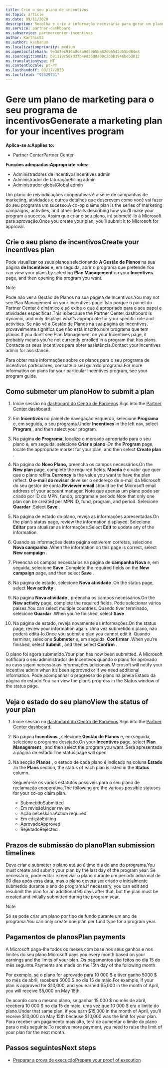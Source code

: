 ```yaml
---
title: Crie o seu plano de incentivos
ms.topic: article
ms.date: 09/11/2020
description: Recolha e crie a informação necessária para gerar um plano de marketing bem sucedido para o seu programa de incentivos.
ms.service: partner-dashboard
ms.subservice: partnercenter-incentives
author: Karthic83
ms.author: kashanum
ms.localizationpriority: medium
ms.openlocfilehash: 9e3d2ec916a8c8a9d29b5ba82db6542d55bd84e8
ms.sourcegitcommit: b91119c587d37b4ed36dda00c2b0b1946beb3012
ms.translationtype: MT
ms.contentlocale: pt-PT
ms.lasthandoff: 09/17/2020
ms.locfileid: "92529731"
---
```

# <a name="generate-a-marketing-plan-for-your-incentives-program"></a><span data-ttu-id="b5e8c-103">Gere um plano de marketing para o seu programa de incentivos</span><span class="sxs-lookup"><span data-stu-id="b5e8c-103">Generate a marketing plan for your incentives program</span></span>

<span data-ttu-id="b5e8c-104">**Aplica-se a:**</span><span class="sxs-lookup"><span data-stu-id="b5e8c-104">**Applies to:**</span></span>

- <span data-ttu-id="b5e8c-105">Partner Center</span><span class="sxs-lookup"><span data-stu-id="b5e8c-105">Partner Center</span></span>

<span data-ttu-id="b5e8c-106">**Funções adequadas:**</span><span class="sxs-lookup"><span data-stu-id="b5e8c-106">**Appropriate roles:**</span></span>

- <span data-ttu-id="b5e8c-107">Administradores de incentivos</span><span class="sxs-lookup"><span data-stu-id="b5e8c-107">Incentives admin</span></span>
- <span data-ttu-id="b5e8c-108">Administrador de faturação</span><span class="sxs-lookup"><span data-stu-id="b5e8c-108">Billing admin</span></span>
- <span data-ttu-id="b5e8c-109">Administrador global</span><span class="sxs-lookup"><span data-stu-id="b5e8c-109">Global admin</span></span>

<span data-ttu-id="b5e8c-110">Um plano de reivindicações cooperativas é a série de campanhas de marketing, atividades e outros detalhes que descrevem como você vai fazer do seu programa um sucesso.</span><span class="sxs-lookup"><span data-stu-id="b5e8c-110">A co-op claims plan is the series of marketing campaigns, activities, and other details describing how you’ll make your program a success.</span></span> <span data-ttu-id="b5e8c-111">Assim que criar o seu plano, irá submetê-lo à Microsoft para aprovação.</span><span class="sxs-lookup"><span data-stu-id="b5e8c-111">Once you create your plan, you’ll submit it to Microsoft for approval.</span></span>

## <a name="create-your-incentives-plan"></a><span data-ttu-id="b5e8c-112">Crie o seu plano de incentivos</span><span class="sxs-lookup"><span data-stu-id="b5e8c-112">Create your incentives plan</span></span>

<span data-ttu-id="b5e8c-113">Pode visualizar os seus planos selecionando **A Gestão de Planos** na sua página **de Incentivos** e, em seguida, abrir o programa que pretende.</span><span class="sxs-lookup"><span data-stu-id="b5e8c-113">You can view your plans by selecting **Plan Management** on your **Incentives** page, and then opening the program you want.</span></span>

>[!NOTE]
><span data-ttu-id="b5e8c-114">Pode não ver a Gestão de Planos na sua página de Incentivos.</span><span class="sxs-lookup"><span data-stu-id="b5e8c-114">You may not see Plan Management on your Incentives page.</span></span> <span data-ttu-id="b5e8c-115">Isto porque o painel do Partner Center é dinâmico e só exibe o que é apropriado para o seu papel e atividades específicas.</span><span class="sxs-lookup"><span data-stu-id="b5e8c-115">This is because the Partner Center dashboard is dynamic, and only displays what’s appropriate for your specific role and activities.</span></span> <span data-ttu-id="b5e8c-116">Se não vê a Gestão de Planos na sua página de Incentivos, provavelmente significa que não está inscrito num programa que tem planos.</span><span class="sxs-lookup"><span data-stu-id="b5e8c-116">If you don’t see Plan Management on your Incentives page, it probably means you’re not currently enrolled in a program that has plans.</span></span> <span data-ttu-id="b5e8c-117">Contacte os seus Incentivos para obter assistência.</span><span class="sxs-lookup"><span data-stu-id="b5e8c-117">Contact your Incentives admin for assistance.</span></span>

<span data-ttu-id="b5e8c-118">Para obter mais informações sobre os planos para o seu programa de incentivos particulares, consulte o seu guia do programa.</span><span class="sxs-lookup"><span data-stu-id="b5e8c-118">For more information on plans for your particular Incentives program, see your program guide.</span></span>

## <a name="how-to-submit-a-plan"></a><span data-ttu-id="b5e8c-119">Como submeter um plano</span><span class="sxs-lookup"><span data-stu-id="b5e8c-119">How to submit a plan</span></span>

1. <span data-ttu-id="b5e8c-120">Inicie sessão no [dashboard do Centro de Parceiros](https://partner.microsoft.com/dashboard/).</span><span class="sxs-lookup"><span data-stu-id="b5e8c-120">Sign into the [Partner Center dashboard](https://partner.microsoft.com/dashboard/).</span></span>

2. <span data-ttu-id="b5e8c-121">Em **Incentivos** no painel de navegação esquerdo, selecione **Programa** e, em seguida, o seu programa.</span><span class="sxs-lookup"><span data-stu-id="b5e8c-121">Under **Incentives** in the left nav, select **Program** , and then select your program.</span></span> 

3. <span data-ttu-id="b5e8c-122">Na página **do Programa,** localize o mercado apropriado para o seu plano e, em seguida, selecione **Criar o plano** .</span><span class="sxs-lookup"><span data-stu-id="b5e8c-122">On the **Program** page, locate the appropriate market for your plan, and then select **Create plan** .</span></span> 

4. <span data-ttu-id="b5e8c-123">Na página do **Novo Plano,** preencha os campos necessários.</span><span class="sxs-lookup"><span data-stu-id="b5e8c-123">On the **New plan** page, complete the required fields.</span></span> <span data-ttu-id="b5e8c-124">**Moeda** é o valor que quer que o plano reflita.</span><span class="sxs-lookup"><span data-stu-id="b5e8c-124">**Currency** is the value you want to have the plan reflect.</span></span> <span data-ttu-id="b5e8c-125">**O e-mail do revisor** deve ser o endereço de e-mail da Microsoft do seu gestor de conta.</span><span class="sxs-lookup"><span data-stu-id="b5e8c-125">**Reviewer email** should be the Microsoft email address of your account manager.</span></span> <span data-ttu-id="b5e8c-126">Note que apenas um plano pode ser criado por ID do MPN, fundo, programa e período.</span><span class="sxs-lookup"><span data-stu-id="b5e8c-126">Note that only one plan can be created per MPN ID, fund, program, and period.</span></span> <span data-ttu-id="b5e8c-127">Selecione **Guardar** .</span><span class="sxs-lookup"><span data-stu-id="b5e8c-127">Select **Save** .</span></span>

5. <span data-ttu-id="b5e8c-128">Na página de estado do plano, reveja as informações apresentadas.</span><span class="sxs-lookup"><span data-stu-id="b5e8c-128">On the plan’s status page, review the information displayed.</span></span> <span data-ttu-id="b5e8c-129">Selecione **Editar** para atualizar as informações.</span><span class="sxs-lookup"><span data-stu-id="b5e8c-129">Select **Edit** to update any of the information.</span></span>

6. <span data-ttu-id="b5e8c-130">Quando as informações desta página estiverem corretas, selecione **Nova campanha** .</span><span class="sxs-lookup"><span data-stu-id="b5e8c-130">When the information on this page is correct, select **New campaign** .</span></span>

7. <span data-ttu-id="b5e8c-131">Preencha os campos necessários na página de **campanha Nova** e, em seguida, selecione **Save** .</span><span class="sxs-lookup"><span data-stu-id="b5e8c-131">Complete the required fields on the **New campaign** page, and then select **Save** .</span></span>

8. <span data-ttu-id="b5e8c-132">Na página de estado, selecione **Nova atividade** .</span><span class="sxs-lookup"><span data-stu-id="b5e8c-132">On the status page, select **New activity** .</span></span> 

9. <span data-ttu-id="b5e8c-133">Na página **Nova atividade** , preencha os campos necessários.</span><span class="sxs-lookup"><span data-stu-id="b5e8c-133">On the **New activity** page, complete the required fields.</span></span> <span data-ttu-id="b5e8c-134">Pode selecionar vários países.</span><span class="sxs-lookup"><span data-stu-id="b5e8c-134">You can select multiple countries.</span></span> <span data-ttu-id="b5e8c-135">Quando tiver terminado, selecione **Guardar** .</span><span class="sxs-lookup"><span data-stu-id="b5e8c-135">When you’re finished, select **Save** .</span></span> 

10. <span data-ttu-id="b5e8c-136">Na página de estado, reveja novamente as informações.</span><span class="sxs-lookup"><span data-stu-id="b5e8c-136">On the status page, review your information again.</span></span> <span data-ttu-id="b5e8c-137">Uma vez submetido o plano, não poderá editá-lo.</span><span class="sxs-lookup"><span data-stu-id="b5e8c-137">Once you submit a plan you cannot edit it.</span></span> <span data-ttu-id="b5e8c-138">Quando terminar, selecione **Submeter** e, em seguida, **Confirmar** .</span><span class="sxs-lookup"><span data-stu-id="b5e8c-138">When you’re finished, select **Submit** , and then select **Confirm** .</span></span>

<span data-ttu-id="b5e8c-139">O plano foi agora submetido.</span><span class="sxs-lookup"><span data-stu-id="b5e8c-139">Your plan has now been submitted.</span></span> <span data-ttu-id="b5e8c-140">A Microsoft notificará o seu administrador de Incentivos quando o plano for aprovado ou caso sejam necessárias informações adicionais.</span><span class="sxs-lookup"><span data-stu-id="b5e8c-140">Microsoft will notify your Incentive admin when it’s been approved or if we need additional information.</span></span> <span data-ttu-id="b5e8c-141">Pode acompanhar o progresso do plano na janela Estado da página de estado.</span><span class="sxs-lookup"><span data-stu-id="b5e8c-141">You can view the plan’s progress in the Status window of the status page.</span></span>

## <a name="view-the-status-of-your-plan"></a><span data-ttu-id="b5e8c-142">Veja o estado do seu plano</span><span class="sxs-lookup"><span data-stu-id="b5e8c-142">View the status of your plan</span></span>

1. <span data-ttu-id="b5e8c-143">Inicie sessão no [dashboard do Centro de Parceiros](https://partner.microsoft.com/dashboard/).</span><span class="sxs-lookup"><span data-stu-id="b5e8c-143">Sign into the [Partner Center dashboard](https://partner.microsoft.com/dashboard/).</span></span>

2. <span data-ttu-id="b5e8c-144">Na página **Incentivos** , selecione **Gestão de Planos** e, em seguida, selecione o programa desejado.</span><span class="sxs-lookup"><span data-stu-id="b5e8c-144">On your **Incentives** page, select **Plan Management** , and then select the program you want.</span></span> <span data-ttu-id="b5e8c-145">Será apresentada a página de estado.</span><span class="sxs-lookup"><span data-stu-id="b5e8c-145">The status page will open.</span></span>

3. <span data-ttu-id="b5e8c-146">Na secção **Planos** , o estado de cada plano é indicado na coluna **Estado** .</span><span class="sxs-lookup"><span data-stu-id="b5e8c-146">In the **Plans** section, the status of each plan is listed in the **Status** column.</span></span>

   <span data-ttu-id="b5e8c-147">Seguem-se os vários estatutos possíveis para o seu plano de reclamação cooperativa.</span><span class="sxs-lookup"><span data-stu-id="b5e8c-147">The following are the various possible statuses for your co-op claim plan.</span></span>

   - <span data-ttu-id="b5e8c-148">Submetido</span><span class="sxs-lookup"><span data-stu-id="b5e8c-148">Submitted</span></span>
   - <span data-ttu-id="b5e8c-149">Em revisão</span><span class="sxs-lookup"><span data-stu-id="b5e8c-149">Under review</span></span>
   - <span data-ttu-id="b5e8c-150">Ação necessária</span><span class="sxs-lookup"><span data-stu-id="b5e8c-150">Action required</span></span>
   - <span data-ttu-id="b5e8c-151">Em edição</span><span class="sxs-lookup"><span data-stu-id="b5e8c-151">Editing</span></span>
   - <span data-ttu-id="b5e8c-152">Aprovado</span><span class="sxs-lookup"><span data-stu-id="b5e8c-152">Approved</span></span>
   - <span data-ttu-id="b5e8c-153">Rejeitado</span><span class="sxs-lookup"><span data-stu-id="b5e8c-153">Rejected</span></span>

## <a name="plan-submission-timelines"></a><span data-ttu-id="b5e8c-154">Prazos de submissão do plano</span><span class="sxs-lookup"><span data-stu-id="b5e8c-154">Plan submission timelines</span></span>

<span data-ttu-id="b5e8c-155">Deve criar e submeter o plano até ao último dia do ano do programa.</span><span class="sxs-lookup"><span data-stu-id="b5e8c-155">You must create and submit your plan by the last day of the program year.</span></span> <span data-ttu-id="b5e8c-156">Se necessário, pode editar e reenviar o plano durante um período adicional de 90 dias após essa data, mas o plano deverá ser criado e inicialmente submetido durante o ano do programa.</span><span class="sxs-lookup"><span data-stu-id="b5e8c-156">If necessary, you can edit and resubmit the plan for an additional 90 days after that, but the plan must be created and initially submitted during the program year.</span></span>

>[!NOTE]
> <span data-ttu-id="b5e8c-157">Só se pode criar um plano por tipo de fundo durante um ano de programa.</span><span class="sxs-lookup"><span data-stu-id="b5e8c-157">You can only create one plan per fund type for a program year.</span></span>

## <a name="plan-payments"></a><span data-ttu-id="b5e8c-158">Pagamentos de planos</span><span class="sxs-lookup"><span data-stu-id="b5e8c-158">Plan payments</span></span>

<span data-ttu-id="b5e8c-159">A Microsoft paga-lhe todos os meses com base nos seus ganhos e nos limites do seu plano.</span><span class="sxs-lookup"><span data-stu-id="b5e8c-159">Microsoft pays you every month based on your earnings and the limits of your plan.</span></span> <span data-ttu-id="b5e8c-160">Os pagamentos são feitos no dia 15 do mês seguinte.</span><span class="sxs-lookup"><span data-stu-id="b5e8c-160">Payments are made on the 15th day of the following month.</span></span>

<span data-ttu-id="b5e8c-161">Por exemplo, se o plano for aprovado para 10 000 $ e tiver ganho 5000 $ no mês de abril, receberá 5000 $ no dia 15 de maio.</span><span class="sxs-lookup"><span data-stu-id="b5e8c-161">For example, if your plan is approved for $10,000, and you earned $5,000 in the month of April, you will receive $5,000 on May 15th.</span></span>

<span data-ttu-id="b5e8c-162">De acordo com o mesmo plano, se ganhar 15 000 $ no mês de abril, receberá 10 000 $ no dia 15 de maio, uma vez que 10 000 $ era o limite do plano.</span><span class="sxs-lookup"><span data-stu-id="b5e8c-162">Under that same plan, if you earn $15,000 in the month of April, you’ll receive $10,000 on May 15th because $10,000 was the limit for your plan.</span></span> <span data-ttu-id="b5e8c-163">Para receber um pagamento mais alto, terá de aumentar o limite do plano para o mês seguinte.</span><span class="sxs-lookup"><span data-stu-id="b5e8c-163">To receive more payment, you need to raise the limit of your plan for the next month.</span></span>

## <a name="next-steps"></a><span data-ttu-id="b5e8c-164">Passos seguintes</span><span class="sxs-lookup"><span data-stu-id="b5e8c-164">Next steps</span></span>

- [<span data-ttu-id="b5e8c-165">Preparar a prova de execução</span><span class="sxs-lookup"><span data-stu-id="b5e8c-165">Prepare your proof of execution</span></span>](incentives-prepare-your-proof-of-execution.md)
